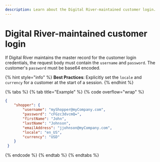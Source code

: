 ```yaml
---
description: Learn about the Digital River-maintained customer login.
---
```


# Digital River-maintained customer login

If Digital River maintains the master record for the customer login credentials, the request body must contain the `username` and `password`. The customer's `password` must be base64 encoded.

{% hint style="info" %}
**Best Practices**: Explicitly set the `locale` and `currency` for a customer at the start of a session.
{% endhint %}

{% tabs %}
{% tab title="Example" %}
{% code overflow="wrap" %}
```json
{
	"shopper": {
		"username": "myShopper@myCompany.com",
		"password": "cFGzc3dvcmQ=",
		"firstName": "John",
		"lastName": "Johnson",
		"emailAddress": "jjohnson@myCompany.com",
		"locale": "en_US",
		"currency": "USD"
 	}
 }
```
{% endcode %}
{% endtab %}
{% endtabs %}
